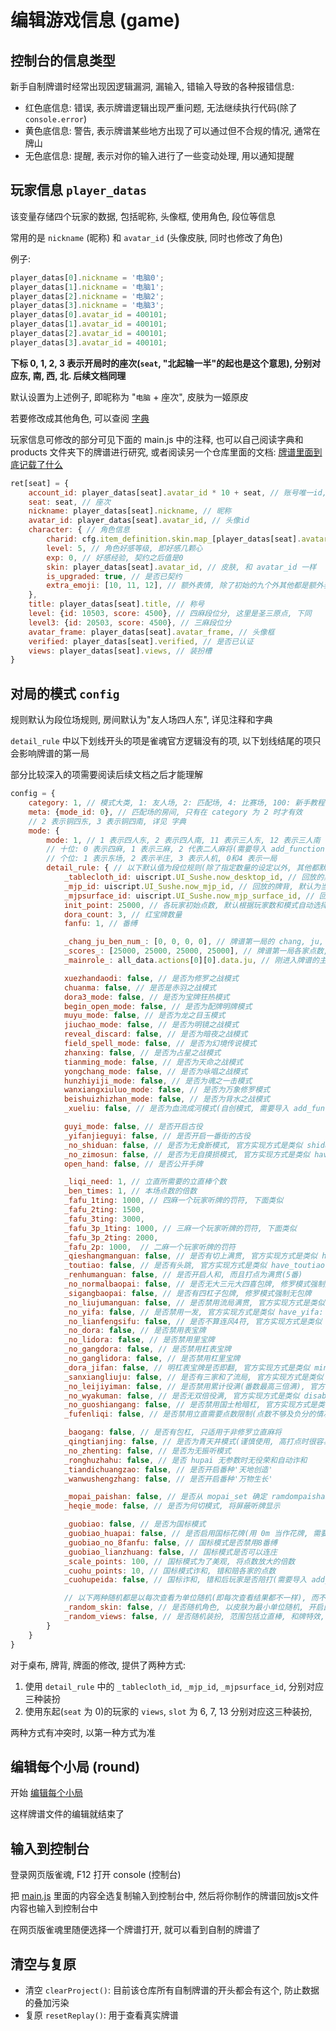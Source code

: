 # 编辑游戏信息 (game)

## 控制台的信息类型

新手自制牌谱时经常出现因逻辑漏洞, 漏输入, 错输入导致的各种报错信息:

- 红色底信息: 错误, 表示牌谱逻辑出现严重问题, 无法继续执行代码(除了 `console.error`)
- 黄色底信息: 警告, 表示牌谱某些地方出现了可以通过但不合规的情况, 通常在牌山
- 无色底信息: 提醒, 表示对你的输入进行了一些变动处理, 用以通知提醒

## 玩家信息 `player_datas`

该变量存储四个玩家的数据, 包括昵称, 头像框, 使用角色, 段位等信息

常用的是 `nickname` (昵称) 和 `avatar_id` (头像皮肤, 同时也修改了角色)

例子:

```js
player_datas[0].nickname = '电脑0';
player_datas[1].nickname = '电脑1';
player_datas[2].nickname = '电脑2';
player_datas[3].nickname = '电脑3';
player_datas[0].avatar_id = 400101;
player_datas[1].avatar_id = 400101;
player_datas[2].avatar_id = 400101;
player_datas[3].avatar_id = 400101;
```

**下标 0, 1, 2, 3 表示开局时的座次(`seat`, "北起输一半"的起也是这个意思), 分别对应东, 南, 西, 北. 后续文档同理**

默认设置为上述例子, 即昵称为 "`电脑` + 座次", 皮肤为一姬原皮

若要修改成其他角色, 可以查阅 [字典](0_字典.md)

玩家信息可修改的部分可见下面的 main.js 中的注释, 也可以自己阅读字典和 products 文件夹下的牌谱进行研究,
或者阅读另一个仓库里面的文档: [牌谱里面到底记载了什么](https://github.com/Fat-pig-Cui/misc-code/tree/main/doc/%E7%89%8C%E8%B0%B1%E9%87%8C%E9%9D%A2%E5%88%B0%E5%BA%95%E8%AE%B0%E8%BD%BD%E4%BA%86%E4%BB%80%E4%B9%88)

```js
ret[seat] = {
    account_id: player_datas[seat].avatar_id * 10 + seat, // 账号唯一id, 这里没什么用随便设的
    seat: seat, // 座次
    nickname: player_datas[seat].nickname, // 昵称
    avatar_id: player_datas[seat].avatar_id, // 头像id
    character: { // 角色信息
        charid: cfg.item_definition.skin.map_[player_datas[seat].avatar_id].character_id, // 角色id
        level: 5, // 角色好感等级, 即好感几颗心
        exp: 0, // 好感经验, 契约之后值是0
        skin: player_datas[seat].avatar_id, // 皮肤, 和 avatar_id 一样
        is_upgraded: true, // 是否已契约
        extra_emoji: [10, 11, 12], // 额外表情, 除了初始的九个外其他都是额外表情, 包括契约后的三个
    },
    title: player_datas[seat].title, // 称号
    level: {id: 10503, score: 4500}, // 四麻段位分, 这里是圣三原点, 下同
    level3: {id: 20503, score: 4500}, // 三麻段位分
    avatar_frame: player_datas[seat].avatar_frame, // 头像框
    verified: player_datas[seat].verified, // 是否已认证
    views: player_datas[seat].views, // 装扮槽
}
```

## 对局的模式 `config`

规则默认为段位场规则, 房间默认为"友人场四人东", 详见注释和字典

`detail_rule` 中以下划线开头的项是雀魂官方逻辑没有的项, 以下划线结尾的项只会影响牌谱的第一局

部分比较深入的项需要阅读后续文档之后才能理解

```js
config = {
    category: 1, // 模式大类, 1: 友人场, 2: 匹配场, 4: 比赛场, 100: 新手教程
    meta: {mode_id: 0}, // 匹配场的房间, 只有在 category 为 2 时才有效
    // 2 表示铜四东, 3 表示铜四南, 详见 字典
    mode: {
        mode: 1, // 1 表示四人东, 2 表示四人南, 11 表示三人东, 12 表示三人南
        // 十位: 0 表示四麻, 1 表示三麻, 2 代表二人麻将(需要导入 add_function.js)
        // 个位: 1 表示东场, 2 表示半庄, 3 表示人机, 0和4 表示一局
        detail_rule: { // 以下默认值为段位规则(除了指定数量的设定以外, 其他都默认 false)
            _tablecloth_id: uiscript.UI_Sushe.now_desktop_id, // 回放的桌布, 默认为当前使用的桌布 
            _mjp_id: uiscript.UI_Sushe.now_mjp_id, // 回放的牌背, 默认为当前使用的牌背
            _mjpsurface_id: uiscript.UI_Sushe.now_mjp_surface_id, // 回放的牌面, 默认为当前使用的牌面
            init_point: 25000, // 各玩家初始点数, 默认根据玩家数和模式自动选择, 比下面的 _scores_ 优先级低
            dora_count: 3, // 红宝牌数量
            fanfu: 1, // 番缚

            _chang_ju_ben_num_: [0, 0, 0, 0], // 牌谱第一局的 chang, ju, ben 和场供中的立直棒个数(最后一个参数可以省略)
            _scores_: [25000, 25000, 25000, 25000], // 牌谱第一局各家点数, 比上面的 init_point 优先级高
            _mainrole_: all_data.actions[0][0].data.ju, // 刚进入牌谱的主视角, 默认为第一局的亲家

            xuezhandaodi: false, // 是否为修罗之战模式
            chuanma: false, // 是否是赤羽之战模式
            dora3_mode: false, // 是否为宝牌狂热模式
            begin_open_mode: false, // 是否为配牌明牌模式
            muyu_mode: false, // 是否为龙之目玉模式
            jiuchao_mode: false, // 是否为明镜之战模式
            reveal_discard: false, // 是否为暗夜之战模式
            field_spell_mode: false, // 是否为幻境传说模式
            zhanxing: false, // 是否为占星之战模式
            tianming_mode: false, // 是否为天命之战模式
            yongchang_mode: false, // 是否为咏唱之战模式
            hunzhiyiji_mode: false, // 是否为魂之一击模式
            wanxiangxiuluo_mode: false, // 是否为万象修罗模式
            beishuizhizhan_mode: false, // 是否为背水之战模式
            _xueliu: false, // 是否为血流成河模式(自创模式, 需要导入 add_function.js)

            guyi_mode: false, // 是否开启古役
            _yifanjieguyi: false, // 是否开启一番街的古役
            _no_shiduan: false, // 是否为无食断模式, 官方实现方式是类似 shiduan: true,
            _no_zimosun: false, // 是否为无自摸损模式, 官方实现方式是类似 have_zimosun: true,
            open_hand: false, // 是否公开手牌

            _liqi_need: 1, // 立直所需要的立直棒个数
            _ben_times: 1, // 本场点数的倍数
            _fafu_1ting: 1000, // 四麻一个玩家听牌的罚符, 下面类似
            _fafu_2ting: 1500,
            _fafu_3ting: 3000,
            _fafu_3p_1ting: 1000, // 三麻一个玩家听牌的罚符, 下面类似
            _fafu_3p_2ting: 2000,
            _fafu_2p: 1000,  // 二麻一个玩家听牌的罚符
            _qieshangmanguan: false, // 是否有切上满贯, 官方实现方式是类似 have_qieshangmanguan: false,
            _toutiao: false, // 是否有头跳, 官方实现方式是类似 have_toutiao: false,
            _renhumanguan: false, // 是否开启人和, 而且打点为满贯(5番)
            _no_normalbaopai: false, // 是否无大三元大四喜包牌, 修罗模式强制无包牌
            _sigangbaopai: false, // 是否有四杠子包牌, 修罗模式强制无包牌
            _no_liujumanguan: false, // 是否禁用流局满贯, 官方实现方式是类似 have_liujumanguan: true,
            _no_yifa: false, // 是否禁用一发, 官方实现方式是类似 have_yifa: true,
            _no_lianfengsifu: false, // 是否不算连风4符, 官方实现方式是类似 disable_double_wind_four_fu: false,
            _no_dora: false, // 是否禁用表宝牌
            _no_lidora: false, // 是否禁用里宝牌
            _no_gangdora: false, // 是否禁用杠表宝牌
            _no_ganglidora: false, // 是否禁用杠里宝牌
            _dora_jifan: false, // 明杠表宝牌是否即翻, 官方实现方式是类似 ming_dora_immediately_open: false,
            _sanxiangliuju: false, // 是否有三家和了流局, 官方实现方式是类似 have_sanjiahele: false,
            _no_leijiyiman: false, // 是否禁用累计役满(番数最高三倍满), 官方实现方式是类似 disable_leijiyiman: false,
            _no_wyakuman: false, // 是否无双倍役满, 官方实现方式是类似 disable_double_yakuman: false,
            _no_guoshiangang: false, // 是否禁用国士枪暗杠, 官方实现方式是类似 disable_angang_guoshi: false,
            _fufenliqi: false, // 是否禁用立直需要点数限制(点数不够及负分的情况是否能立直)

            _baogang: false, // 是否有包杠, 只适用于非修罗立直麻将
            _qingtianjing: false, // 是否为青天井模式(谨慎使用, 高打点时很容易崩溃)
            _no_zhenting: false, // 是否为无振听模式
            _ronghuzhahu: false, // 是否 hupai 无参数时无役荣和自动诈和
            _tiandichuangzao: false, // 是否开启番种'天地创造'
            _wanwushengzhang: false, // 是否开启番种'万物生长'

            _mopai_paishan: false, // 是否从 mopai_set 确定 ramdompaishan 的 pshead (只能是无人鸣牌的情况下)
            _heqie_mode: false, // 是否为何切模式, 将屏蔽听牌显示

            _guobiao: false, // 是否为国标模式
            _guobiao_huapai: false, // 是否启用国标花牌(用 0m 当作花牌, 需要导入 add_function.js)
            _guobiao_no_8fanfu: false, // 国标模式是否禁用8番缚
            _guobiao_lianzhuang: false, // 国标模式是否可以连庄
            _scale_points: 100, // 国标模式为了美观, 将点数放大的倍数
            _cuohu_points: 10, // 国标模式诈和, 错和赔各家的点数
            _cuohupeida: false, // 国标诈和, 错和后玩家是否陪打(需要导入 add_function.js)

            // 以下两种随机都是以每次查看为单位随机(即每次查看结果都不一样), 而不是以牌谱对局为单位随机
            _random_skin: false, // 是否随机角色, 以皮肤为最小单位随机, 开启此选项后设置的角色皮肤均无效
            _random_views: false, // 是否随机装扮, 范围包括立直棒, 和牌特效, 立直特效, 头像框, 桌布, 称号, 开启此选项后设置的对应装扮均无效
        }
    }
}
```

对于桌布, 牌背, 牌面的修改, 提供了两种方式:

1. 使用 `detail_rule` 中的 `_tablecloth_id`, `_mjp_id`, `_mjpsurface_id`, 分别对应三种装扮
2. 使用东起(`seat` 为 0)的玩家的 `views`, `slot` 为 6, 7, 13 分别对应这三种装扮,

两种方式有冲突时, 以第一种方式为准

## 编辑每个小局 (round)

开始 [编辑每个小局](2_编辑每个小局.md)

这样牌谱文件的编辑就结束了

## 输入到控制台

登录网页版雀魂, F12 打开 console (控制台)

把 [main.js](../main.js) 里面的内容全选复制输入到控制台中, 然后将你制作的牌谱回放js文件内容也输入到控制台中

在网页版雀魂里随便选择一个牌谱打开, 就可以看到自制的牌谱了

## 清空与复原

- 清空 `clearProject()`: 目前该仓库所有自制牌谱的开头都会有这个, 防止数据的叠加污染
- 复原 `resetReplay()`: 用于查看真实牌谱
